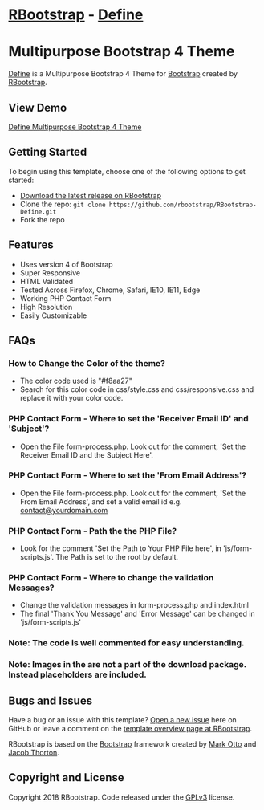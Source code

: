 # [RBootstrap](http://rbootstrap.com/) - [Define](http://rbootstrap.com/define/)

# Multipurpose Bootstrap 4 Theme

[Define](http://rbootstrap.com/define/) is a Multipurpose Bootstrap 4 Theme for [Bootstrap](http://getbootstrap.com/) created by [RBootstrap](http://rbootstrap.com/).

## View Demo

[Define Multipurpose Bootstrap 4 Theme](https://rbootstrap.github.io/define/)

## Getting Started

To begin using this template, choose one of the following options to get started:
* [Download the latest release on RBootstrap](http://rbootstrap.com/define/)
* Clone the repo: `git clone https://github.com/rbootstrap/RBootstrap-Define.git`
* Fork the repo

## Features
* Uses version 4 of Bootstrap
* Super Responsive
* HTML Validated
* Tested Across Firefox, Chrome, Safari, IE10, IE11, Edge
* Working PHP Contact Form
* High Resolution
* Easily Customizable

## FAQs
### How to Change the Color of the theme?
* The color code used is "#f8aa27"
* Search for this color code in css/style.css and css/responsive.css and replace it with your color code.

### PHP Contact Form - Where to set the 'Receiver Email ID' and 'Subject'?
* Open the File form-process.php. Look out for the comment, 'Set the Receiver Email ID and the Subject Here'.

### PHP Contact Form - Where to set the 'From Email Address'?
* Open the File form-process.php. Look out for the comment, 'Set the From Email Address', and set a valid email id e.g.
contact@yourdomain.com

### PHP Contact Form - Path the the PHP File?
* Look for the comment 'Set the Path to Your PHP File here', in 'js/form-scripts.js'. The Path is set to the root by default.

### PHP Contact Form - Where to change the validation Messages?
* Change the validation messages in form-process.php and index.html
* The final 'Thank You Message' and 'Error Message' can be changed in 'js/form-scripts.js'

### Note: The code is well commented for easy understanding.

### Note: Images in the are not a part of the download package. Instead placeholders are included. 

## Bugs and Issues

Have a bug or an issue with this template? [Open a new issue](https://github.com/rbootstrap/RBootstrap-Define/issues) here on GitHub or leave a comment on the [template overview page at RBootstrap](http://rbootstrap.com/define/).

RBootstrap is based on the [Bootstrap](http://getbootstrap.com/) framework created by [Mark Otto](https://twitter.com/mdo) and [Jacob Thorton](https://twitter.com/fat).

## Copyright and License

Copyright 2018 RBootstrap. Code released under the [GPLv3](https://github.com/rbootstrap/RBootstrap-Define/blob/master/LICENSE) license.
